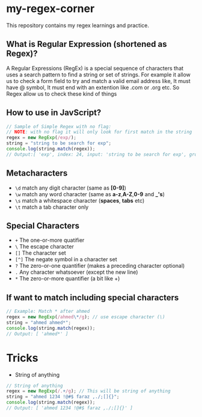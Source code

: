 # my-regex-corner

This repository contains my regex learnings and practice.

## What is Regular Expression (shortened as Regex)?

A Regular Expressions (RegEx) is a special sequence of characters that uses a search pattern to find a string or set of strings. For example it allow us to check a form field to try and match a valid email address like, It must have @ symbol, It must end with an extention like .com or .org etc. So Regex allow us to check these kind of things

## How to use in JavScript?

```js
// Sample of Simple Regex with no flag:
// NOTE: with no flag it will only look for first match in the string
regex = new RegExp(/exp/);
string = "string to be search for exp";
console.log(string.match(regex));
// Output:[ 'exp', index: 24, input: 'string to be search for exp', groups: undefined ]
```

## Metacharacters

- `\d` match any digit character (same as **[0-9]**)
- `\w` match any word character (same as **a-z**,**A-Z**,**0-9** and **\_'s**)
- `\s` match a whitespace character (**spaces**, **tabs** etc)
- `\t` match a tab character only

## Special Characters

- `+` The one-or-more quatifier
- `\` The escape character
- `[]` The character set
- `[^]` The negate symbol in a character set
- `?` The zero-or-one quantifier (makes a preceding character optional)
- `.` Any character whatsoever (except the new line)
- `*` The zero-or-more quantifier (a bit like +)

## If want to match including special characters

```js
// Example: Match * after ahmed
regex = new RegExp(/ahmed\*/g); // use escape character (\)
string = "ahmed ahmed*";
console.log(string.match(regex));
// Output: [ 'ahmed*' ]
```

# Tricks

- String of anything

```js
// String of anything
regex = new RegExp(/.+/g); // This will be string of anything
string = "ahmed 1234 !@#$ faraz ,./;[]{}";
console.log(string.match(regex));
// Output: [ 'ahmed 1234 !@#$ faraz ,./;[]{}' ]
```
